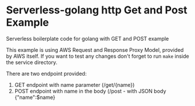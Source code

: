 # Serverless-golang http Get and Post Example
Serverless boilerplate code for golang with GET and POST example

This example is using AWS Request and Response Proxy Model, provided by AWS itself.
If you want to test any changes don't forget to run `make` inside the service directory.

There are two endpoint provided:
1. GET endpoint with name parameter (/get/{name})
2. POST endpoint with name in the body (/post - with JSON body {"name":$name}
